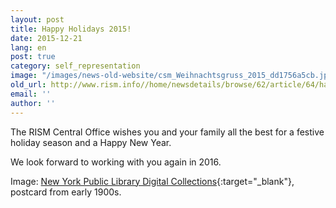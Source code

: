 ```yaml
---
layout: post
title: Happy Holidays 2015!
date: 2015-12-21
lang: en
post: true
category: self_representation
image: "/images/news-old-website/csm_Weihnachtsgruss_2015_dd1756a5cb.jpg"
old_url: http://www.rism.info//home/newsdetails/browse/62/article/64/happy-holidays-2015.html
email: ''
author: ''
---
```



The RISM Central Office wishes you and your family all the best for a festive holiday season and a Happy New Year.

We look forward to working with you again in 2016.

Image: [New York Public Library Digital Collections](http://digitalcollections.nypl.org/items/510d47e3-6996-a3d9-e040-e00a18064a99){:target="_blank"}, postcard from early 1900s.





<script type="text/javascript">var switchTo5x=true;</script><script type="text/javascript" src="http://w.sharethis.com/button/buttons.js"></script><script type="text/javascript">stLight.options({publisher: "9b601438-1ce1-49d8-bfd7-9cff5df54c17", doNotHash: false, doNotCopy: false, hashAddressBar: false});</script>

